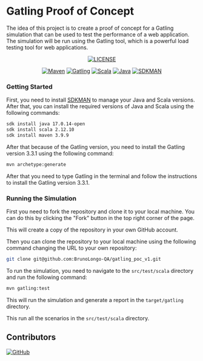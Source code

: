 # Gatling Proof of Concept

The idea of this project is to create a proof of concept for a Gatling simulation that can be used to test the performance of a web application. 
The simulation will be run using the Gatling tool, which is a powerful load testing tool for web applications.

<div style="text-align: center;">

[![LICENSE](https://img.shields.io/badge/License-MIT-blue)](LICENSE.md)

[![Maven](https://img.shields.io/badge/Maven-3.9.9-FF0000)](https://maven.apache.org/)
[![Gatling](https://img.shields.io/badge/Gatling-3.3.1-fd6b00)](https://gatling.io/) 
[![Scala](https://img.shields.io/badge/Scala-2.12.10-f5537f)](https://www.scala-lang.org/)
[![Java](https://img.shields.io/badge/Java-17.0.14-21b008)](https://www.oracle.com/java/technologies/javase/jdk17-archive-downloads.html)
[![SDKMAN](https://img.shields.io/badge/SDKMAN-5.0.0-yellow)](https://sdkman.io/)

</div>

### Getting Started

First, you need to install [SDKMAN](https://sdkman.io/) to manage your Java and Scala versions. After that, you can install the required versions of Java and Scala using the following commands:

```bash
sdk install java 17.0.14-open
sdk install scala 2.12.10
sdk install maven 3.9.9
```

After that because of the Gatling version, you need to install the Gatling version 3.3.1 using the following command:

```bash
mvn archetype:generate 
```
After that you need to type Gatling in the terminal and follow the instructions to install the Gatling version 3.3.1.

### Running the Simulation
First you need to fork the repository and clone it to your local machine. You can do this by clicking the "Fork" button in the top right corner of the page. 

This will create a copy of the repository in your own GitHub account.

Then you can clone the repository to your local machine using the following command changing the URL to your own repository:

```bash
git clone git@github.com:BrunoLongo-QA/gatling_poc_v1.git
```

To run the simulation, you need to navigate to the `src/test/scala` directory and run the following command:

```bash
mvn gatling:test
```

This will run the simulation and generate a report in the `target/gatling` directory.

This run all the scenarios in the `src/test/scala` directory.

## Contributors
[![GitHub](https://img.shields.io/badge/GitHub-Bruno%20Longo%20QA-008000?labelColor=gray&style=for-the-badge&link=https://github.com/BrunoLongo-QA)](https://github.com/BrunoLongo-QA)
